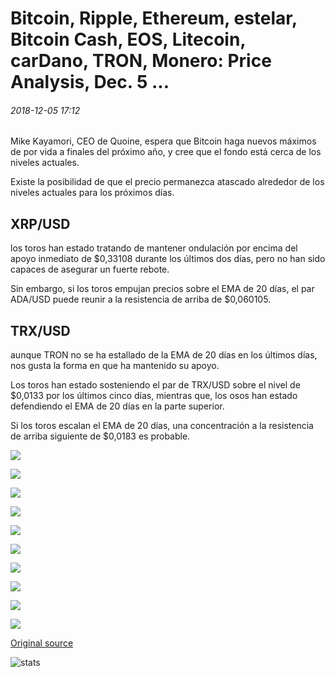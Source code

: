 # Bitcoin, Ripple, Ethereum, estelar, Bitcoin Cash, EOS, Litecoin, carDano, TRON, Monero: Price Analysis, Dec. 5 ...

###### 2018-12-05 17:12

Mike Kayamori, CEO de Quoine, espera que Bitcoin haga nuevos máximos de por vida a finales del próximo año, y cree que el fondo está cerca de los niveles actuales.

Existe la posibilidad de que el precio permanezca atascado alrededor de los niveles actuales para los próximos días.

## XRP/USD

los toros han estado tratando de mantener ondulación por encima del apoyo inmediato de $0,33108 durante los últimos dos días, pero no han sido capaces de asegurar un fuerte rebote.

Sin embargo, si los toros empujan precios sobre el EMA de 20 días, el par ADA/USD puede reunir a la resistencia de arriba de $0,060105.

## TRX/USD

aunque TRON no se ha estallado de la EMA de 20 días en los últimos días, nos gusta la forma en que ha mantenido su apoyo.

Los toros han estado sosteniendo el par de TRX/USD sobre el nivel de $0,0133 por los últimos cinco días, mientras que, los osos han estado defendiendo el EMA de 20 días en la parte superior.

Si los toros escalan el EMA de 20 días, una concentración a la resistencia de arriba siguiente de $0,0183 es probable.

![](https://s3.cointelegraph.com/storage/uploads/view/3ba2db3891643773c67ac4c825d7c62c.png)

![](https://s3.cointelegraph.com/storage/uploads/view/aa85044d22d99522d5167a4148fd2631.png)

![](https://s3.cointelegraph.com/storage/uploads/view/a84525e9ca030dbd2f4e5c6adf373192.png)

![](https://s3.cointelegraph.com/storage/uploads/view/b4d15af53b9ce4fc2662795bd1b0a630.png)

![](https://s3.cointelegraph.com/storage/uploads/view/4940a3b8f7971b25f0ad26db9e00929d.png)

![](https://s3.cointelegraph.com/storage/uploads/view/52f7a76e3726ed9e9b74e705deef43f1.png)

![](https://s3.cointelegraph.com/storage/uploads/view/c799ae657142f8818c697b5384c1c447.png)

![](https://s3.cointelegraph.com/storage/uploads/view/fb3b4169d46e75880273be9839e895d4.png)

![](https://s3.cointelegraph.com/storage/uploads/view/0a9e8ae4c77d9379546717f41ce13e06.png)

![](https://s3.cointelegraph.com/storage/uploads/view/0cb209cec896fc91168fd0bb7089918a.png)

[Original source](https://cointelegraph.com/news/bitcoin-ripple-ethereum-stellar-bitcoin-cash-eos-litecoin-cardano-tron-monero-price-analysis-dec-5)

![stats](https://c.statcounter.com/11760860/0/a89fa40b/1/ "stats")